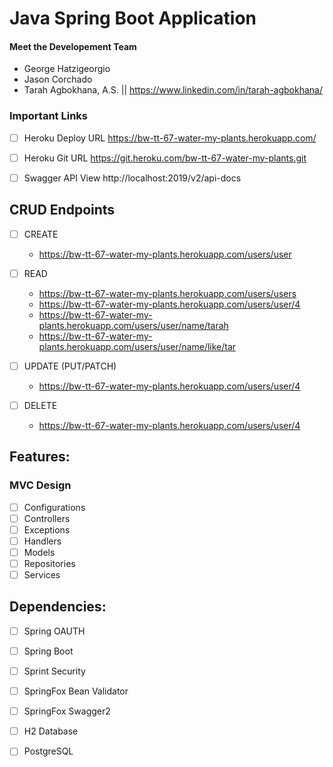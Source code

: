 # Java Spring Boot Application 

#### Meet the Developement Team
  - George Hatzigeorgio
  - Jason Corchado
  - Tarah Agbokhana, A.S. || https://www.linkedin.com/in/tarah-agbokhana/
  
### Important Links
* [ ] Heroku Deploy URL 
      https://bw-tt-67-water-my-plants.herokuapp.com/

* [ ] Heroku Git URL 
      https://git.heroku.com/bw-tt-67-water-my-plants.git

* [ ] Swagger API View
    http://localhost:2019/v2/api-docs

## CRUD Endpoints
* [ ] CREATE
    - https://bw-tt-67-water-my-plants.herokuapp.com/users/user
    
* [ ] READ
    - https://bw-tt-67-water-my-plants.herokuapp.com/users/users
    - https://bw-tt-67-water-my-plants.herokuapp.com/users/user/4
    - https://bw-tt-67-water-my-plants.herokuapp.com/users/user/name/tarah
    - https://bw-tt-67-water-my-plants.herokuapp.com/users/user/name/like/tar
  
* [ ] UPDATE (PUT/PATCH)
    - https://bw-tt-67-water-my-plants.herokuapp.com/users/user/4
 
* [ ] DELETE
    - https://bw-tt-67-water-my-plants.herokuapp.com/users/user/4

## Features:
### MVC Design
* [ ] Configurations
* [ ] Controllers
* [ ] Exceptions
* [ ] Handlers
* [ ] Models
* [ ] Repositories
* [ ] Services

## Dependencies:
* [ ] Spring OAUTH
* [ ] Spring Boot
* [ ] Sprint Security
* [ ] SpringFox Bean Validator
* [ ] SpringFox Swagger2
* [ ] H2 Database
* [ ] PostgreSQL
  
